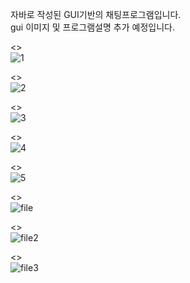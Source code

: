 자바로 작성된 GUI기반의 채팅프로그램입니다.  
gui 이미지 및 프로그램설명 추가 예정입니다.

<>  
![1](https://user-images.githubusercontent.com/65228113/82604695-a3740480-9bef-11ea-9790-c62b9b74a542.PNG)

<>  
![2](https://user-images.githubusercontent.com/65228113/82604703-a4a53180-9bef-11ea-8e3c-84d971cd48f5.png)

<>  
![3](https://user-images.githubusercontent.com/65228113/82604714-a7a02200-9bef-11ea-827a-9209c5b8a16a.png)

<>  
![4](https://user-images.githubusercontent.com/65228113/82604716-a838b880-9bef-11ea-93c7-338353ccdaa0.png)

<>  
![5](https://user-images.githubusercontent.com/65228113/82604719-a838b880-9bef-11ea-9321-80ae5f00918b.PNG)

<>  
![file](https://user-images.githubusercontent.com/65228113/82604724-ab33a900-9bef-11ea-8e77-166befafd500.png)

<>  
![file2](https://user-images.githubusercontent.com/65228113/82604725-ab33a900-9bef-11ea-9e9a-05241fc6c557.PNG)

<>  
![file3](https://user-images.githubusercontent.com/65228113/82604727-abcc3f80-9bef-11ea-8357-66336ca5cf29.PNG)
